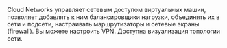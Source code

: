 Cloud Networks управляет сетевым доступом виртуальных машин, позволяет добавлять к ним балансировщики нагрузки, объединять их в сети и подсети, настраивать маршрутизаторы и сетевые экраны (firewall). Вы можете настроить VPN. Доступна визуализация топологии сети.